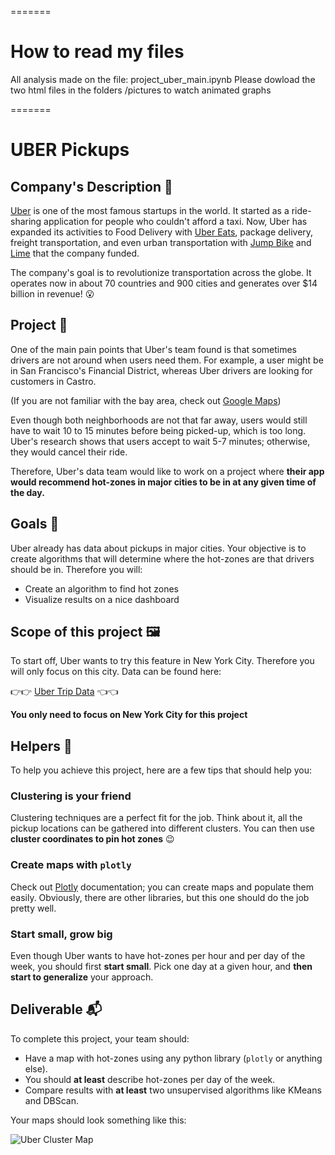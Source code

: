 =======

# How to read my files

All analysis made on the file: project_uber_main.ipynb
Please dowload the two html files in the folders /pictures to watch animated graphs

=======


# UBER Pickups

## Company's Description 📇

[Uber](http://uber.com/) is one of the most famous startups in the world. It started as a ride-sharing application for people who couldn't afford a taxi. Now, Uber has expanded its activities to Food Delivery with [Uber Eats](https://www.ubereats.com/fr-en), package delivery, freight transportation, and even urban transportation with [Jump Bike](https://www.uber.com/fr/en/ride/uber-bike/) and [Lime](https://www.li.me/) that the company funded.

The company's goal is to revolutionize transportation across the globe. It operates now in about 70 countries and 900 cities and generates over $14 billion in revenue! 😮

## Project 🚧

One of the main pain points that Uber's team found is that sometimes drivers are not around when users need them. For example, a user might be in San Francisco's Financial District, whereas Uber drivers are looking for customers in Castro.

(If you are not familiar with the bay area, check out [Google Maps](https://www.google.com/maps/place/San+Francisco,+CA,+USA/@37.7515389,-122.4567213,13.43z/data=!4m5!3m4!1s0x80859a6d00690021:0x4a501367f076adff!8m2!3d37.7749295!4d-122.4194155))

Even though both neighborhoods are not that far away, users would still have to wait 10 to 15 minutes before being picked-up, which is too long. Uber's research shows that users accept to wait 5-7 minutes; otherwise, they would cancel their ride.

Therefore, Uber's data team would like to work on a project where **their app would recommend hot-zones in major cities to be in at any given time of the day.**

## Goals 🎯

Uber already has data about pickups in major cities. Your objective is to create algorithms that will determine where the hot-zones are that drivers should be in. Therefore you will:

- Create an algorithm to find hot zones
- Visualize results on a nice dashboard

## Scope of this project 🖼️

To start off, Uber wants to try this feature in New York City. Therefore you will only focus on this city. Data can be found here:

👉👉 [Uber Trip Data](https://full-stack-bigdata-datasets.s3.eu-west-3.amazonaws.com/Machine+Learning+non+Supervis%C3%A9/Projects/uber-trip-data.zip) 👈👈

**You only need to focus on New York City for this project**

## Helpers 🦮

To help you achieve this project, here are a few tips that should help you:

### Clustering is your friend

Clustering techniques are a perfect fit for the job. Think about it, all the pickup locations can be gathered into different clusters. You can then use **cluster coordinates to pin hot zones** 😉

### Create maps with `plotly`

Check out [Plotly](https://plotly.com/) documentation; you can create maps and populate them easily. Obviously, there are other libraries, but this one should do the job pretty well.

### Start small, grow big

Even though Uber wants to have hot-zones per hour and per day of the week, you should first **start small**. Pick one day at a given hour, and **then start to generalize** your approach.

## Deliverable 📬

To complete this project, your team should:

- Have a map with hot-zones using any python library (`plotly` or anything else).
- You should **at least** describe hot-zones per day of the week.
- Compare results with **at least** two unsupervised algorithms like KMeans and DBScan.

Your maps should look something like this:

![Uber Cluster Map](https://full-stack-assets.s3.eu-west-3.amazonaws.com/images/Clusters_uber_pickups.png)

